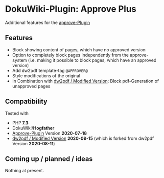 # DokuWiki-Plugin: Approve Plus

Additional features for the [approve-Plugin](https://www.dokuwiki.org/plugin:approve)


## Features

* Block showing content of pages, which have no approved version
* Option to completely block pages independently from the approve-system (i.e. making it possible to block pages, which have an approved version)
* Add dw2pdf template-tag ``@APPROVER@``
* Style modifications of the original
* In Combination with [dw2pdf / Modified Version](https://github.com/practical-solutions/dokuwiki-plugin-dw2pdf): Block pdf-Generation of unapproved pages


## Compatibility

Tested with

* PHP **7.3**
* DokuWiki/**Hogfather**
* [Approve-Plugin](https://www.dokuwiki.org/plugin:approve) Version **2020-07-18**
* [dw2pdf / Modified Version](https://github.com/practical-solutions/dokuwiki-plugin-dw2pdf) **2020-09-15** (which is forked from dw2pdf Version **2020-08-11**)


## Coming up / planned / ideas

Nothing at present.
